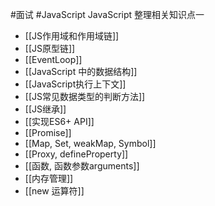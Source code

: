 #面试 #JavaScript 
JavaScript 整理相关知识点一

- [[JS作用域和作用域链]]
- [[JS原型链]]
- [[EventLoop]]
- [[JavaScript 中的数据结构]]
- [[JavaScript执行上下文]]
- [[JS常见数据类型的判断方法]]
- [[JS继承]]
- [[实现ES6+ API]]
- [[Promise]]
- [[Map, Set, weakMap, Symbol]]
- [[Proxy, defineProperty]]
- [[函数, 函数参数arguments]]
- [[内存管理]]
- [[new 运算符]]